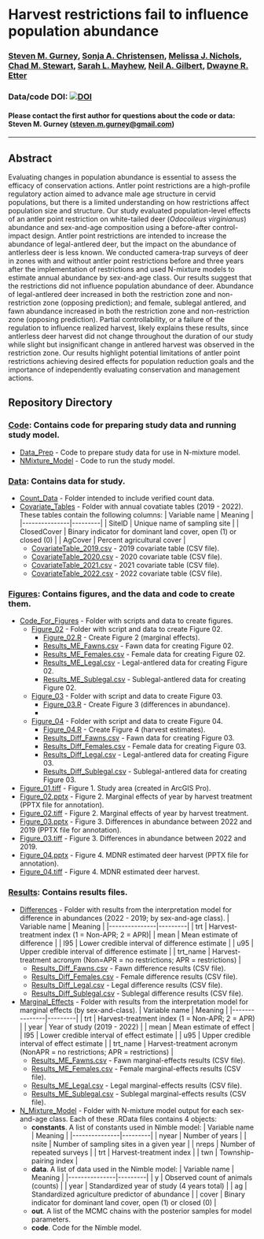 # Harvest restrictions fail to influence population abundance

### [Steven M. Gurney](https://linktr.ee/gurneyst), [Sonja A. Christensen](http://www.christensen-lab.org/), [Melissa J. Nichols](), [Chad M. Stewart](), [Sarah L. Mayhew](), [Neil A. Gilbert](https://gilbertecology.com), [Dwayne R. Etter]()

### Data/code DOI: [![DOI](https://zenodo.org/badge/DOI/10.5281/zenodo.14194669.svg)](https://doi.org/10.5281/zenodo.14194669)

#### Please contact the first author for questions about the code or data: Steven M. Gurney (steven.m.gurney@gmail.com)
__________________________________________________________________________________________________________________________________________

## Abstract

Evaluating changes in population abundance is essential to assess the efficacy of conservation actions. Antler point restrictions are a high-profile regulatory action aimed to advance male age structure in cervid populations, but there is a limited understanding on how restrictions affect population size and structure. Our study evaluated population-level effects of an antler point restriction on white-tailed deer (*Odocoileus virginianus*) abundance and sex-and-age composition using a before-after control-impact design. Antler point restrictions are intended to increase the abundance of legal-antlered deer, but the impact on the abundance of antlerless deer is less known. We conducted camera-trap surveys of deer in zones with and without antler point restrictions before and three years after the implementation of restrictions and used N-mixture models to estimate annual abundance by sex-and-age class. Our results suggest that the restrictions did not influence population abundance of deer. Abundance of legal-antlered deer increased in both the restriction zone and non-restriction zone (opposing prediction); and female, sublegal antlered, and fawn abundance increased in both the restriction zone and non-restriction zone (opposing prediction). Partial controllability, or a failure of the regulation to influence realized harvest, likely explains these results, since antlerless deer harvest did not change throughout the duration of our study while slight but insignificant change in antlered harvest was observed in the restriction zone. Our results highlight potential limitations of antler point restrictions achieving desired effects for population reduction goals and the importance of independently evaluating conservation and management actions.

## Repository Directory

### [Code](./Code): Contains code for preparing study data and running study model.
*  [Data_Prep](./Code/Data_Prep) - Code to prepare study data for use in N-mixture model.
*  [NMixture_Model](./Code/NMixture_Model) - Code to run the study model.

### [Data](./Data): Contains data for study.
*  [Count_Data](./Data/Count_Data) - Folder intended to include verified count data.
*  [Covariate_Tables](./Data/Covariate_Tables) - Folder with annual covatiate tables (2019 - 2022). These tables contain the following columns:
    | Variable name | Meaning |
    |---------------|---------|
    | SiteID | Unique name of sampling site |
    | ClosedCover | Binary indicator for dominant land cover, open (1) or closed (0) |
    | AgCover | Percent agricultural cover |
   * [CovariateTable_2019.csv](./Data/Covariate_Tables/CovariateTable_2019.csv) - 2019 covariate table (CSV file).
   * [CovariateTable_2020.csv](./Data/Covariate_Tables/CovariateTable_2020.csv) - 2020 covariate table (CSV file).
   * [CovariateTable_2021.csv](./Data/Covariate_Tables/CovariateTable_2021.csv) - 2021 covariate table (CSV file).
   * [CovariateTable_2022.csv](./Data/Covariate_Tables/CovariateTable_2022.csv) - 2022 covariate table (CSV file).

### [Figures](./Figures): Contains figures, and the data and code to create them.
*  [Code_For_Figures](./Figures/Code_For_Figures) - Folder with scripts and data to create figures.
   * [Figure_02](./Figures/Code_For_Figures/Figure_02) - Folder with script and data to create Figure 02.
      * [Figure_02.R](./Figures/Code_For_Figures/Figure_02.R) - Create Figure 2 (marginal effects).
      * [Results_ME_Fawns.csv](./Figures/Code_For_Figures/Results_ME_Fawns.csv) - Fawn data for creating Figure 02.
      * [Results_ME_Females.csv](./Figures/Code_For_Figures/Results_ME_Females.csv) - Female data for creating Figure 02.
      * [Results_ME_Legal.csv](./Figures/Code_For_Figures/Results_ME_Legal.csv) - Legal-antlered data for creating Figure 02.
      * [Results_ME_Sublegal.csv](./Figures/Code_For_Figures/Results_ME_Sublegal.csv) - Sublegal-antlered data for creating Figure 02.
   * [Figure_03](./Figures/Code_For_Figures/Figure_03) - Folder with script and data to create Figure 03.
      * [Figure_03.R](./Figures/Code_For_Figures/Figure_03.R) - Create Figure 3 (differences in abundance).
      *
   * [Figure_04](./Figures/Code_For_Figures/Figure_04) - Folder with script and data to create Figure 04.
      * [Figure_04.R](./Figures/Code_For_Figures/Figure_04.R) - Create Figure 4 (harvest estimates).
      * [Results_Diff_Fawns.csv](./Figures/Code_For_Figures/Results_Diff_Fawns.csv) - Fawn data for creating Figure 03.
      * [Results_Diff_Females.csv](./Figures/Code_For_Figures/Results_Diff_Females.csv) - Female data for creating Figure 03.
      * [Results_Diff_Legal.csv](./Figures/Code_For_Figures/Results_Diff_Legal.csv) - Legal-antlered data for creating Figure 03.
      * [Results_Diff_Sublegal.csv](./Figures/Code_For_Figures/Results_Diff_Sublegal.csv) - Sublegal-antlered data for creating Figure 03.
*  [Figure_01.tiff](./Figures/Figure_01.tiff) - Figure 1. Study area (created in ArcGIS Pro).
*  [Figure_02.pptx](./Figures/Figure_02.pptx) - Figure 2. Marginal effects of year by harvest treatment (PPTX file for annotation).
*  [Figure_02.tiff](./Figures/Figure_02.tiff) - Figure 2. Marginal effects of year by harvest treatment.
*  [Figure_03.pptx](./Figures/Figure_03.pptx) - Figure 3. Differences in abundance between 2022 and 2019 (PPTX file for annotation).
*  [Figure_03.tiff](./Figures/Figure_03.tiff) - Figure 3. Differences in abundance between 2022 and 2019.
*  [Figure_04.pptx](./Figures/Figure_04.pptx) - Figure 4. MDNR estimated deer harvest (PPTX file for annotation).
*  [Figure_04.tiff](./Figures/Figure_04.tiff) - Figure 4. MDNR estimated deer harvest.

### [Results](./Results): Contains results files.
*  [Differences](./Results/Differences) - Folder with results from the interpretation model for difference in abundances (2022 - 2019; by sex-and-age class).
    | Variable name | Meaning |
    |---------------|---------|
    | trt | Harvest-treatment index (1 = Non-APR; 2 = APR)|
    | mean | Mean estimate of difference |
    | l95 | Lower credible interval of difference estimate |
    | u95 | Upper credible interval of difference estimate |
    | trt_name | Harvest-treatment acronym (Non=APR = no restrictions; APR = restrictions) |
   * [Results_Diff_Fawns.csv](./Results/Differences/Results_Diff_Fawns.csv) - Fawn difference results (CSV file).
   * [Results_Diff_Females.csv](./Results/Differences/Results_Diff_Females.csv) - Female difference results (CSV file).
   * [Results_Diff_Legal.csv](./Results/Differences/Results_Diff_Legal.csv) - Legal difference results (CSV file).
   * [Results_Diff_Sublegal.csv](./Results/Differences/Results_Diff_Sublegal.csv) - Sublegal difference results (CSV file).
*  [Marginal_Effects](./Results/Marginal_Effects) - Folder with results from the interpretation model for marginal effects (by sex-and-class).
    | Variable name | Meaning |
    |---------------|---------|
    | trt | Harvest-treatment index (1 = Non-APR; 2 = APR) |
    | year | Year of study (2019 - 2022) |
    | mean | Mean estimate of effect |
    | l95 | Lower credible interval of effect estimate |
    | u95 | Upper credible interval of effect estimate |
    | trt_name | Harvest-treatment acronym (NonAPR = no restrictions; APR = restrictions) |
   * [Results_ME_Fawns.csv](./Results/Marginal_Effects/Results_ME_Fawns.csv) - Fawn marginal-effects results (CSV file).
   * [Results_ME_Females.csv](./Results/Marginal_Effects/Results_ME_Females.csv) - Female marginal-effects results (CSV file).
   * [Results_ME_Legal.csv](./Results/Marginal_Effects/Results_ME_Legal.csv) - Legal marginal-effects results (CSV file).
   * [Results_ME_Sublegal.csv](./Results/Marginal_Effects/Results_ME_Sublegal.csv) - Sublegal marginal-effects results (CSV file).
*  [N_Mixture_Model](./Results/N_Mixture_Model) - Folder with N-mixture model output for each sex-and-age class. Each of these .RData files contains 4 objects:
   * **constants**. A list of constants used in Nimble model:
     | Variable name | Meaning |
     |---------------|---------|
     | nyear | Number of years |
     | nsite | Number of sampling sites in a given year |
     | nreps | Number of repeated surveys |
     | trt | Harvest-treatment index |
     | twn | Township-pairing index |
   * **data**. A list of data used in the Nimble model:
     | Variable name | Meaning |
     |---------------|---------|
     | y | Observed count of animals (counts) |
     | year | Standardized year of study (4 years total) |
     | ag | Standardized agriculture predictor of abundance |
     | cover | Binary indicator for dominant land cover, open (1) or closed (0) |
   * **out**. A list of the MCMC chains with the posterior samples for model parameters.
   * **code**. Code for the Nimble model.  
  
